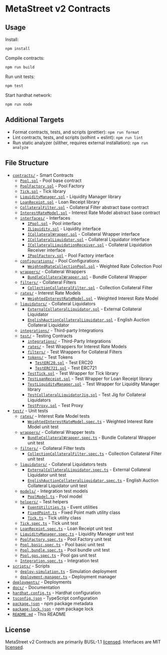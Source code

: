 # MetaStreet v2 Contracts

## Usage

Install:

```
npm install
```

Compile contracts:

```
npm run build
```

Run unit tests:

```
npm test
```

Start hardhat network:

```
npm run node
```

## Additional Targets

- Format contracts, tests, and scripts (prettier): `npm run format`
- Lint contracts, tests, and scripts (solhint + eslint): `npm run lint`
- Run static analyzer (slither, requires external installation): `npm run analyze`

## File Structure

- [`contracts/`](contracts/) - Smart Contracts
  - [`Pool.sol`](contracts/Pool.sol) - Pool base contract
  - [`PoolFactory.sol`](contracts/PoolFactory.sol) - Pool Factory
  - [`Tick.sol`](contracts/Tick.sol) - Tick library
  - [`LiquidityManager.sol`](contracts/LiquidityManager.sol) - Liquidity Manager library
  - [`LoanReceipt.sol`](contracts/LoanReceipt.sol) - Loan Receipt library
  - [`CollateralFilter.sol`](contracts/CollateralFilter.sol) - Collateral Filter abstract base contract
  - [`InterestRateModel.sol`](contracts/InterestRateModel.sol) - Interest Rate Model abstract base contract
  - [`interfaces/`](contracts/interfaces) - Interfaces
    - [`IPool.sol`](contracts/interfaces/IPool.sol) - Pool interface
    - [`ILiquidity.sol`](contracts/interfaces/ILiquidity.sol) - Liquidity interface
    - [`ICollateralWrapper.sol`](contracts/interfaces/ICollateralWrapper.sol) - Collateral Wrapper interface
    - [`ICollateralLiquidator.sol`](contracts/interfaces/ICollateralLiquidator.sol) - Collateral Liquidator interface
    - [`ICollateralLiquidationReceiver.sol`](contracts/interfaces/ICollateralLiquidationReceiver.sol) - Collateral Liquidation Receiver interface
    - [`IPoolFactory.sol`](contracts/interfaces/IPoolFactory.sol) - Pool Factory interface
  - [`configurations/`](contracts/configurations) - Pool Configurations
    - [`WeightedRateCollectionPool.sol`](contracts/configurations/WeightedRateCollectionPool.sol) - Weighted Rate Collection Pool
  - [`wrappers/`](contracts/wrappers) - Collateral Wrappers
    - [`BundleCollateralWrapper.sol`](contracts/wrappers/BundleCollateralWrapper.sol) - Bundle Collateral Wrapper
  - [`filters/`](contracts/filters) - Collateral Filters
    - [`CollectionCollateralFilter.sol`](contracts/filters/CollectionCollateralFilter.sol) - Collection Collateral Filter
  - [`rates/`](contracts/rates) - Interest Rate Models
    - [`WeightedInterestRateModel.sol`](contracts/rates/WeightedInterestRateModel.sol) - Weighted Interest Rate Model
  - [`liquidators/`](contracts/liquidators) - Collateral Liquidators
    - [`ExternalCollateralLiquidator.sol`](contracts/liquidators/ExternalCollateralLiquidator.sol) - External Collateral Liquidator
    - [`EnglishAuctionCollateralLiquidator.sol`](contracts/liquidators/EnglishAuctionCollateralLiquidator.sol) - English Auction Collateral Liquidator
  - [`integrations/`](contracts/integrations) - Third-party Integrations
  - [`test/`](contracts/test/) - Testing Contracts
    - [`integrations/`](contracts/test/integrations/) - Third-Party Integrations
    - [`rates/`](contracts/test/rates/) - Test Wrappers for Interest Rate Models
    - [`filters/`](contracts/test/filters/) - Test Wrappers for Collateral Filters
    - [`tokens/`](contracts/test/tokens/) - Test Tokens
      - [`TestERC20.sol`](contracts/test/tokens/TestERC20.sol) - Test ERC20
      - [`TestERC721.sol`](contracts/test/tokens/TestERC721.sol) - Test ERC721
    - [`TestTick.sol`](contracts/test/TestTick.sol) - Test Wrapper for Tick library
    - [`TestLoanReceipt.sol`](contracts/test/TestLoanReceipt.sol) - Test Wrapper for Loan Receipt library
    - [`TestLiquidityManager.sol`](contracts/test/TestLiquidityManager.sol) - Test Wrapper for Liquidity Manager library
    - [`TestCollateralLiquidatorJig.sol`](contracts/test/TestCollateralLiquidatorJig.sol) - Test Jig for Collateral Liquidators
    - [`TestProxy.sol`](contracts/test/TestProxy.sol) - Test Proxy
- [`test/`](test/) - Unit tests
  - [`rates/`](test/rates/) - Interest Rate Model tests
    - [`WeightedInterestRateModel.spec.ts`](test/rates/WeightedInterestRateModel.spec.ts) - Weighted Interest Rate Model unit test
  - [`wrappers/`](test/wrappers/) - Collateral Wrapper tests
    - [`BundleCollateralWrapper.spec.ts`](test/wrappers/BundleCollateralWrapper.spec.ts) - Bundle Collateral Wrapper unit test
  - [`filters/`](test/filters/) - Collateral Filter tests
    - [`CollectionCollateralFilter.spec.ts`](test/filters/CollectionCollateralFilter.spec.ts) - Collection Collateral Filter unit test
  - [`liquidators/`](test/liquidators/) - Collateral Liquidators tests
    - [`ExternalCollateralLiquidator.spec.ts`](test/liquidators/ExternalCollateralLiquidator.spec.ts) - External Collateral Liquidator unit test
    - [`EnglishAuctionCollateralLiquidator.spec.ts`](test/liquidators/EnglishAuctionCollateralLiquidator.spec.ts) - English Auction Collateral Liquidator unit test
  - [`models/`](test/models/) - Integration test models
    - [`PoolModel.ts`](test/models/PoolModel.ts) - Pool model
  - [`helpers/`](test/helpers/) - Test helpers
    - [`EventUtilities.ts`](test/helpers/EventUtilities.ts) - Event utilities
    - [`FixedPoint.ts`](test/helpers/FixedPoint.ts) - Fixed Point math utility class
    - [`Tick.ts`](test/helpers/Tick.ts) - Tick utility class
  - [`Tick.spec.ts`](test/Tick.spec.ts) - Tick unit test
  - [`LoanReceipt.spec.ts`](test/LoanReceipt.spec.ts) - Loan Receipt unit test
  - [`LiquidityManager.spec.ts`](test/LiquidityManager.spec.ts) - Liquidity Manager unit test
  - [`PoolFactory.spec.ts`](test/PoolFactory.spec.ts) - Pool Factory unit test
  - [`Pool.basic.spec.ts`](test/Pool.basic.spec.ts) - Pool basic unit test
  - [`Pool.bundle.spec.ts`](test/Pool.bundle.spec.ts) - Pool bundle unit test
  - [`Pool.gas.spec.ts`](test/Pool.gas.spec.ts) - Pool gas unit test
  - [`Integration.spec.ts`](test/Integration.spec.ts) - Integration test
- [`scripts/`](scripts/) - Scripts
  - [`deploy-simulation.ts`](scripts/deploy-simulation.ts) - Simulation deployment
  - [`deployment-manager.ts`](scripts/deployment-manager.ts) - Deployment manager
- [`deployments/`](deployments/) - Deployments
- [`docs/`](docs/) - Documentation
- [`hardhat.config.ts`](hardhat.config.ts) - Hardhat configuration
- [`tsconfig.json`](tsconfig.json) - TypeScript configuration
- [`package.json`](package.json) - npm package metadata
- [`package-lock.json`](package-lock.json) - npm package lock
- [`README.md`](README.md) - This README

## License

MetaStreet v2 Contracts are primarily BUSL-1.1 [licensed](LICENSE). Interfaces are MIT [licensed](contracts/interfaces/LICENSE).
